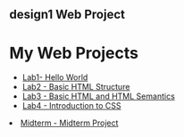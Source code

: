 ## design1 Web Project 
<h1>My Web Projects</h1>

<ul>
    <li><a href="lab1/index.html" target="_blank">Lab1- Hello World</a></li>
    <li><a href="lab2/index.html" target="_blank">Lab2 - Basic HTML Structure</a></li>
    <li><a href="lab3/index.html" target="_blank">Lab3 - Basic HTML and HTML Semantics</a></li>
    <li><a href="lab3/index.html" target="_blank">Lab4 - Introduction to CSS</a></li>
</ul>
<li><a href="midterm/index.hmtl" target="_blank">Midterm - Midterm Project</a></li>
</ul>




